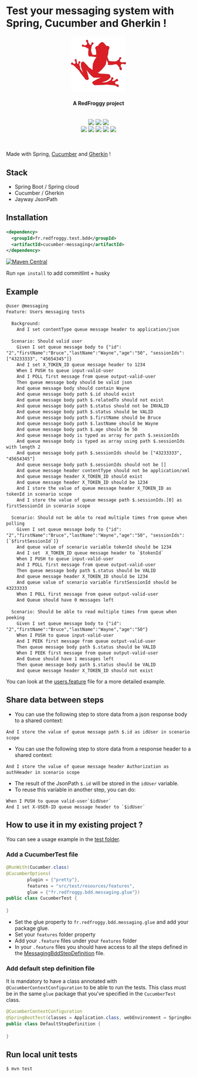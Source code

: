 # Test your messaging system with Spring, Cucumber and Gherkin !

<div align="center">
  <a name="logo" href="https://www.redfroggy.fr"><img src="assets/logo.png" alt="RedFroggy"></a>
  <h4 align="center">A RedFroggy project</h4>
</div>
<br/>
<div align="center">
  <a href="https://forthebadge.com"><img src="https://forthebadge.com/images/badges/fuck-it-ship-it.svg"/></a>
  <a href="https://forthebadge.com"><img src="https://forthebadge.com/images/badges/built-with-love.svg"/></a>
<a href="https://forthebadge.com"><img src="https://forthebadge.com/images/badges/made-with-java.svg"/></a>
</div>
<div align="center">
   <a href="https://maven-badges.herokuapp.com/maven-central/fr.redfroggy.test.bdd/ucumber-messaging"><img src="https://maven-badges.herokuapp.com/maven-central/fr.redfroggy.test.bdd/cucumber-messaging/badge.svg?style=plastic" /></a>
   <a href="https://travis-ci.com/RedFroggy/spring-cucumber-messaging"><img src="https://travis-ci.com/RedFroggy/spring-cucumber-messaging.svg?branch=master"/></a>
   <a href="https://codecov.io/gh/RedFroggy/spring-cucumber-messaging"><img src="https://codecov.io/gh/RedFroggy/spring-cucumber-messaging/branch/master/graph/badge.svg?token=XM9R6ZV9SJ"/></a>
   <a href="https://github.com/semantic-release/semantic-release"><img src="https://img.shields.io/badge/%20%20%F0%9F%93%A6%F0%9F%9A%80-semantic--release-e10079.svg"/></a>
   <a href="https://opensource.org/licenses/mit-license.php"><img src="https://badges.frapsoft.com/os/mit/mit.svg?v=103"/></a> 
</div>
<br/>
<br/>

Made with Spring, [Cucumber](https://cucumber.io/) and [Gherkin](https://cucumber.io/docs/gherkin/) !

## Stack
- Spring Boot / Spring cloud
- Cucumber / Gherkin
- Jayway JsonPath

## Installation
```xml
<dependency>
  <groupId>fr.redfroggy.test.bdd</groupId>
  <artifactId>cucumber-messaging</artifactId>
</dependency>
```
[![Maven Central](https://maven-badges.herokuapp.com/maven-central/fr.redfroggy.test.bdd/cucumber-messaging/badge.svg)](https://maven-badges.herokuapp.com/maven-central/fr.redfroggy.test.bdd/cucumber-messaging)

Run `npm install` to add commitlint + husky

## Example

```gherkin
@user @messaging
Feature: Users messaging tests

  Background:
    And I set contentType queue message header to application/json

  Scenario: Should valid user
    Given I set queue message body to {"id": "2","firstName":"Bruce","lastName":"Wayne","age":"50", "sessionIds": ["43233333", "45654345"]}
    And I set X_TOKEN_ID queue message header to 1234
    When I PUSH to queue input-valid-user
    And I POLL first message from queue output-valid-user
    Then queue message body should be valid json
    And queue message body should contain Wayne
    And queue message body path $.id should exist
    And queue message body path $.relatedTo should not exist
    And queue message body path $.status should not be INVALID
    And queue message body path $.status should be VALID
    And queue message body path $.firstName should be Bruce
    And queue message body path $.lastName should be Wayne
    And queue message body path $.age should be 50
    And queue message body is typed as array for path $.sessionIds
    And queue message body is typed as array using path $.sessionIds with length 2
    And queue message body path $.sessionIds should be ["43233333", "45654345"]
    And queue message body path $.sessionIds should not be []
    And queue message header contentType should not be application/xml
    And queue message header X_TOKEN_ID should exist
    And queue message header X_TOKEN_ID should be 1234
    And I store the value of queue message header X_TOKEN_ID as tokenId in scenario scope
    And I store the value of queue message path $.sessionIds.[0] as firstSessionId in scenario scope

  Scenario: Should not be able to read multiple times from queue when polling
    Given I set queue message body to {"id": "2","firstName":"Bruce","lastName":"Wayne","age":"50", "sessionIds": [`$firstSessionId`]}
    And queue value of scenario variable tokenId should be 1234
    And I set  X_TOKEN_ID queue message header to `$tokenId`
    When I PUSH to queue input-valid-user
    And I POLL first message from queue output-valid-user
    Then queue message body path $.status should be VALID
    And queue message header X_TOKEN_ID should be 1234
    And queue value of scenario variable firstSessionId should be 43233333
    When I POLL first message from queue output-valid-user
    And Queue should have 0 messages left

  Scenario: Should be able to read multiple times from queue when peeking
    Given I set queue message body to {"id": "2","firstName":"Bruce","lastName":"Wayne","age":"50"}
    When I PUSH to queue input-valid-user
    And I PEEK first message from queue output-valid-user
    Then queue message body path $.status should be VALID
    When I PEEK first message from queue output-valid-user
    And Queue should have 1 messages left
    Then queue message body path $.status should be VALID
    And queue message header X_TOKEN_ID should not exist

```


You can look at the [users.feature](src/test/resources/features/users.feature) file for a more detailed example.

## Share data between steps
- You can use the following step to store data from a json response body to a shared context:
```gherkin
And I store the value of queue message path $.id as idUser in scenario scope
```
- You can use the following step to store data from a response header to a shared context:
```gherkin
And I store the value of queue message header Authorization as authHeader in scenario scope
```
- The result of the JsonPath `$.id` will be stored in the `idUser` variable.
- To reuse this variable in another step, you can do:
```gherkin
When I PUSH to queue valid-user`$idUser`
And I set X-USER-ID queue message header to `$idUser`
```


## How to use it in my existing project ?

You can see a usage example in the [test folder](src/test/java/fr/redfroggy/bdd/messaging).

### Add a CucumberTest  file

```java
@RunWith(Cucumber.class)
@CucumberOptions(
        plugin = {"pretty"},
        features = "src/test/resources/features",
        glue = {"fr.redfroggy.bdd.messaging.glue"})
public class CucumberTest {

}
````
- Set the glue property to  `fr.redfroggy.bdd.messaging.glue` and add your package glue.
- Set your `features` folder property
- Add your `.feature` files under your `features` folder
- In your `.feature` files you should have access to all the steps defined in the [MessagingBddStepDefinition](src/main/java/fr/redfroggy/bdd/messaging/glue/MessagingBddStepDefinition.java) file.


### Add default step definition file
It is mandatory to have a class annotated with `@CucumberContextConfiguration` to be able to run the tests.
This class must be in the same `glue` package that you've specified in the `CucumberTest` class.

```java
@CucumberContextConfiguration
@SpringBootTest(classes = Application.class, webEnvironment = SpringBootTest.WebEnvironment.RANDOM_PORT)
public class DefaultStepDefinition {

}
````

## Run local unit tests

````bash
$ mvn test
````
